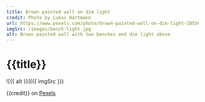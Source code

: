 ```yaml
---
title: Brown painted wall on dim light
credit: Photo by Lukas Hartmann
url: https://www.pexels.com/photo/brown-painted-wall-on-dim-light-1055613/
imgSrc: /images/bench-light.jpg
alt: Brown painted wall with two benches and dim light above
---
```


# {{title}}

![{{ alt }}]({{ imgSrc }})

{{credit}} on [Pexels]({{url}})